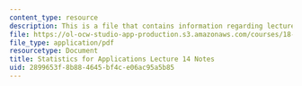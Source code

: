```yaml
---
content_type: resource
description: This is a file that contains information regarding lecture 14 notes.
file: https://ol-ocw-studio-app-production.s3.amazonaws.com/courses/18-443-statistics-for-applications-spring-2015/2899653f8b884645bf4ce06ac95a5b85_MIT18_443S15_LEC14.pdf
file_type: application/pdf
resourcetype: Document
title: Statistics for Applications Lecture 14 Notes
uid: 2899653f-8b88-4645-bf4c-e06ac95a5b85
---
```

